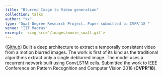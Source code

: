 ```yaml
---
title: "Blurred Image to Video generation"
collection: talks
author: "xx"
type: "Dual Degree Research Project. Paper submitted to CVPR'18 "
venue: "IIT Madras"
excerpt:  <img src='/images/movie_small.gif'> 
---
```


([Github](https://github.com/anshulbshah/Blurred-Image-to-Video))
Built a deep architecture to extract a temporally consistent video from a motion blurred images. The work is first of its kind as the traditional algorithms extract only a single deblurred image. The model uses a recurrent network built using ConvLSTM cells. Submitted the work to IEEE Conference on Pattern Recognition and Computer Vision 2018 (**CVPR'18**).
